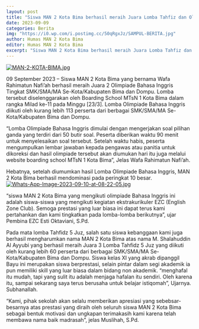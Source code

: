 ```yaml
---
layout: post
title: "Siswa MAN 2 Kota Bima berhasil meraih Juara Lomba Tahfiz dan Olimpiade Bahasa Inggris Tingkat SMK/SMA/MA Se-Kota/Kabupaten Bima dan Dompu"
date: 2023-09-09
categories: Berita
img: "https://i0.wp.com/i.postimg.cc/50qRgxJz/SAMPUL-BERITA.jpg"
author: Humas MAN 2 Kota Bima
editor: Humas MAN 2 Kota Bima
excerpt: "Siswa MAN 2 Kota Bima berhasil meraih Juara Lomba Tahfiz dan Olimpiade Bahasa Inggris Tingkat SMK/SMA/MA Se-Kota/Kabupaten Bima dan Dompu. Lomba tersebut diselenggarakan oleh Boarding School MTsN 1 Kota Bima dalam rangka Milad ke-11 pada Minggu [23/3]."
---
```

[![MAN-2-KOTA-BIMA.jpg](https://i0.wp.com/i.postimg.cc/63mGDZBx/MAN-2-KOTA-BIMA.jpg)](https://postimg.cc/Pp1xDPLS)

09 September 2023 –  Siswa MAN 2 Kota Bima yang bernama Wafa Rahimatun Nafi’ah berhasil meraih Juara 2 Olimpiade Bahasa Inggris Tingkat SMK/SMA/MA Se-Kota/Kabupaten Bima dan Dompu. Lomba tersebut diselenggarakan oleh Boarding School MTsN 1 Kota Bima dalam rangka Milad ke-11 pada Minggu [23/3]. Lomba Olimpiade Bahasa Inggris diikuti oleh kurang lebih 113 perserta dari berbagai SMK/SMA/MA Se-Kota/Kabupaten Bima dan Dompu.

“Lomba Olimpiade Bahasa Inggris dimulai dengan mengerjakan soal pilihan ganda yang terdiri dari 50 butir soal. Peserta diberikan waktu 90 menit untuk menyelesaikan soal tersebut.  Setelah waktu habis, peserta mengumpulkan lembar jawaban kepada pengawas atau panitia untuk dikoreksi dan hasil olimpiade tersebut akan diumukan hari itu juga melalui website boarding school MTsN 1 Kota Bima”, Jelas Wafa Rahimatun Nafi’ah.

Hebatnya, setelah diumumkan hasil Lomba Olimpiade Bahasa Inggris, MAN 2 Kota Bima berhasil mendominasi pada peringkat 10 besar. 
[![Whats-App-Image-2023-09-10-at-08-22-05.jpg](https://i0.wp.com/i.postimg.cc/L82BkzXx/Whats-App-Image-2023-09-10-at-08-22-05.jpg)](https://postimg.cc/RNpH4Jwt)

“siswa MAN 2 Kota Bima yang mengikuti olimpiade Bahasa Inggris ini adalah siswa-siswa yang mengikuti kegiatan ekstrakurikuler EZC (English Zone Club). Semoga prestasi yang luar biasa ini dapat terus kami pertahankan dan kami tingkatkan pada lomba-lomba berikutnya”, ujar Pembina EZC Esti Oktaviani, S.Pd.

Pada mata lomba Tahfidz 5 Juz, salah satu siswa kebanggaan kami juga berhasil mengharumkan nama MAN 2 Kota Bima atas nama M. Shalahuddin Al Ayyubi yang berhasil meraih Juara 3 Lomba Tahfidz 5 Juz yang diikuti oleh kurang lebih 60 perserta dari berbagai SMK/SMA/MA Se-Kota/Kabupaten Bima dan Dompu. Siswa kelas XI yang akrab dipanggil Bayu ini merupakan siswa berprestasi, selain pintar dalam segi akademik ia pun memiliki skill yang luar biasa dalam bidang non akademik. “menghafal itu mudah, tapi yang sulit itu adalah menjaga hafalan itu sendiri. Oleh karena itu, sampai sekarang saya terus berusaha untuk belajar istiqomah”, Ujarnya. Subhanallah.

“Kami, pihak sekolah akan selalu memberikan apresiasi yang sebebsar-besarnya atas prestasi yang diraih oleh seluruh siswa MAN 2 Kota Bima sebagai bentuk motivasi dan ungkapan terimakasih kami karena telah membawa nama baik madrasah”, jelas Muslihah, S.Pd.
